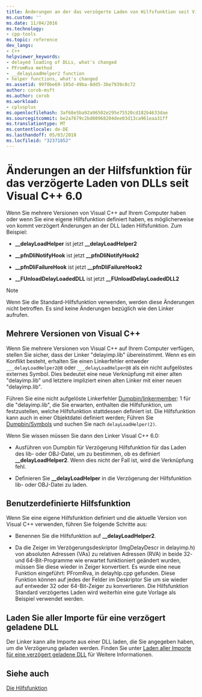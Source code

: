 ```yaml
---
title: Änderungen an der das verzögerte Laden von Hilfsfunktion seit Visual C++ 6.0 | Microsoft Docs
ms.custom: ''
ms.date: 11/04/2016
ms.technology:
- cpp-tools
ms.topic: reference
dev_langs:
- C++
helpviewer_keywords:
- delayed loading of DLLs, what's changed
- PFromRva method
- __delayLoadHelper2 function
- helper functions, what's changed
ms.assetid: 99f0be69-105d-49ba-8dd5-3be7939c0c72
author: corob-msft
ms.author: corob
ms.workload:
- cplusplus
ms.openlocfilehash: 3af68e5ba92a96502e295e75520cd182b4633dae
ms.sourcegitcommit: be2a7679c2bd80968204dee03d13ca961eaa31ff
ms.translationtype: MT
ms.contentlocale: de-DE
ms.lasthandoff: 05/03/2018
ms.locfileid: "32371852"
---
```

# <a name="changes-in-the-dll-delayed-loading-helper-function-since-visual-c-60"></a>Änderungen an der Hilfsfunktion für das verzögerte Laden von DLLs seit Visual C++ 6.0
Wenn Sie mehrere Versionen von Visual C++ auf Ihrem Computer haben oder wenn Sie eine eigene Hilfsfunktion definiert haben, es möglicherweise von kommt verzögert Änderungen an der DLL laden Hilfsfunktion. Zum Beispiel:  
  
-   **__delayLoadHelper** ist jetzt **__delayLoadHelper2**  
  
-   **__pfnDliNotifyHook** ist jetzt **__pfnDliNotifyHook2**  
  
-   **__pfnDliFailureHook** ist jetzt **__pfnDliFailureHook2**  
  
-   **__FUnloadDelayLoadedDLL** ist jetzt **__FUnloadDelayLoadedDLL2**  
  
> [!NOTE]
>  Wenn Sie die Standard-Hilfsfunktion verwenden, werden diese Änderungen nicht betroffen. Es sind keine Änderungen bezüglich wie den Linker aufrufen.  
  
## <a name="multiple-versions-of-visual-c"></a>Mehrere Versionen von Visual C++  
 Wenn Sie mehrere Versionen von Visual C++ auf Ihrem Computer verfügen, stellen Sie sicher, dass der Linker "delayimp.lib" übereinstimmt. Wenn es ein Konflikt besteht, erhalten Sie einen Linkerfehler entweder `___delayLoadHelper2@8` oder `___delayLoadHelper@8` als ein nicht aufgelöstes externes Symbol. Dies bedeutet eine neue Verknüpfung mit einer alten "delayimp.lib" und letztere impliziert einen alten Linker mit einer neuen "delayimp.lib".  
  
 Führen Sie eine nicht aufgelöste Linkerfehler [Dumpbin/linkermember](../../build/reference/linkermember.md): 1 für die "delayimp.lib", die Sie erwarten, enthalten die Hilfsfunktion, um festzustellen, welche Hilfsfunktion stattdessen definiert ist. Die Hilfsfunktion kann auch in einer Objektdatei definiert werden; Führen Sie [Dumpbin/Symbols](../../build/reference/symbols.md) und suchen Sie nach `delayLoadHelper(2)`.  
  
 Wenn Sie wissen müssen Sie dann den Linker Visual C++ 6.0:  
  
-   Ausführen von Dumpbin für Verzögerung Hilfsfunktion für das Laden des lib- oder OBJ-Datei, um zu bestimmen, ob es definiert **__delayLoadHelper2**. Wenn dies nicht der Fall ist, wird die Verknüpfung fehl.  
  
-   Definieren Sie **__delayLoadHelper** in die Verzögerung der Hilfsfunktion lib- oder OBJ-Datei zu laden.  
  
## <a name="user-defined-helper-function"></a>Benutzerdefinierte Hilfsfunktion  
 Wenn Sie eine eigene Hilfsfunktion definiert und die aktuelle Version von Visual C++ verwenden, führen Sie folgende Schritte aus:  
  
-   Benennen Sie die Hilfsfunktion auf **__delayLoadHelper2**.  
  
-   Da die Zeiger im Verzögerungsdeskriptor (ImgDelayDescr in delayimp.h) von absoluten Adressen (VAs) zu relativen Adressen (RVA) in beide 32- und 64-Bit-Programme wie erwartet funktioniert geändert wurden, müssen Sie diese wieder in Zeiger konvertiert. Es wurde eine neue Funktion eingeführt: PFromRva, in delayhlp.cpp gefunden. Diese Funktion können auf jedes der Felder im Deskriptor Sie um sie wieder auf entweder 32 oder 64-Bit-Zeiger zu konvertieren. Die Hilfsfunktion Standard verzögertes Laden wird weiterhin eine gute Vorlage als Beispiel verwendet werden.  
  
## <a name="load-all-imports-for-a-delay-loaded-dll"></a>Laden Sie aller Importe für eine verzögert geladene DLL  
 Der Linker kann alle Importe aus einer DLL laden, die Sie angegeben haben, um die Verzögerung geladen werden. Finden Sie unter [Laden aller Importe für eine verzögert geladene DLL](../../build/reference/loading-all-imports-for-a-delay-loaded-dll.md) für Weitere Informationen.  
  
## <a name="see-also"></a>Siehe auch  
 [Die Hilfsfunktion](understanding-the-helper-function.md)